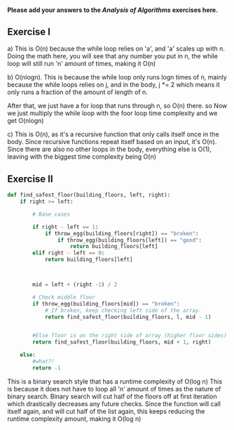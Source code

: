 #### Please add your answers to the **_Analysis of Algorithms_** exercises here.

## Exercise I

a) This is O(n) because the while loop relies on 'a', and 'a' scales up with n. Doing the math here, you will see that any number you put in n, the while loop will still run 'n' amount of times, making it O(n)

b) O(nlogn). This is because the while loop only runs logn times of n, mainly because the while loops relies on j, and in the body, j \*= 2 which means it only runs a fraction of the amount of length of n.

After that, we just have a for loop that runs through n, so O(n) there. so Now we just multiply the while loop with the foor loop time complexity and we get O(nlogn)

c) This is O(n), as it's a recursive function that only calls itself once in the body.
Since recursive functions repeat itself based on an input, it's O(n).
Since there are also no other loops in the body, everything else is O(1), leaving with the biggest time complexity being O(n)

## Exercise II

```python
def find_safest_floor(building_floors, left, right):
    if right >= left:

        # Base cases

        if right - left == 1:
            if throw_egg(building_floors[right]) == "broken":
                if throw_egg(building_floors[left]) == "good":
                    return building_floors[left]
        elif right - left == 0:
            return building_floors[left]



        mid = left + (right -1) / 2

        # Check middle floor
        if throw_egg(building_floors[mid]) == "broken":
            # If broken, keep checking left side of the array.
            return find_safest_floor(building_floors, l, mid - 1)


        #Else floor is on the right side of array (higher floor sides)
        return find_safest_floor(building_floors, mid + 1, right)

    else:
        #what?!
        return -1
```

This is a binary search style that has a runtime complexity of O(log n)
This is because it does not have to loop all 'n' amount of times as the nature of binary search.
Binary search will cut half of the floors off at first iteration which drastically decreases any future checks.
Since the function will call itself again, and will cut half of the list again, this keeps reducing the runtime complexity amount, making it O(log n)

<!-- ```python
def find_breaking_floor(building_floors):
    for floor_index in range(0, len(building)):
         if throw_egg(floor_index) == "broken":
             return floor_index
```

This is a very simple solution, it's a linear search to find the first floor that the egg breaks at.
Currently this solution has a runtime complexity of O(n) because the for loop runs n amount of times dependent on the length of the building_floors -->
